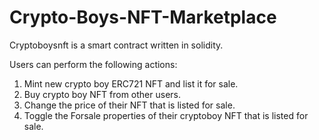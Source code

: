 # Crypto-Boys-NFT-Marketplace

Cryptoboysnft is a smart contract written in solidity. 


Users can perform the following actions:

1. Mint new crypto boy ERC721 NFT and list it for sale. 
2. Buy crypto boy NFT from other users. 
3. Change the price of their NFT that is listed for sale. 
4. Toggle the Forsale properties of their cryptoboy NFT that is listed for sale.
